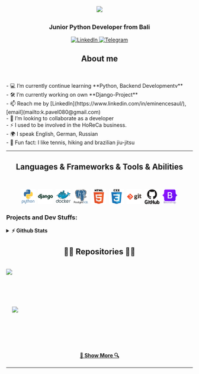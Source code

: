 <h1 align="center">
  <a href="https://git.io/typing-svg">
    <img src="https://readme-typing-svg.herokuapp.com/?lines=Hello,+There!+👋;This+is+Paul+Koltsov....;Nice+to+meet+you!&center=true&size=30">
  </a>
</h1>

<div id="header" align="center">
    <h3>Junior Python Developer from Bali</h3>
</div>

<div id="socials" align="center">
    <a href="https://www.linkedin.com/in/eminencesaul/">
    <img src="https://img.shields.io/badge/LinkedIn-blue?style=for-the-badge&logo=linkedin&logoColor=white" alt="LinkedIn"/>
  </a>
  <a href="https://t.me/p_kolts">
    <img src="https://img.shields.io/badge/Telegram-blue?style=for-the-badge&logo=telegram&logoColor=white" alt="Telegram"/>
  </a>
</div>



<h2 align="center"> About me </h2>
  <br>
  <br>
- 💻 I’m currently continue learning **Python, Backend Developmentv**
  <br>
- 🛠 I’m currently working on own **Django-Project**
  <br>
- 📫 Reach me by [LinkedIn](https://www.linkedin.com/in/eminencesaul/), [email](mailto:k.pavel080@gmail.com)
  <br>
- 👯 I’m looking to collaborate as a developer
  <br>
- ⚡ I used to be involved in the HoReCa business.
  <br>
- 🌍 I speak English, German, Russian
  <br>
- 👾 Fun fact: I like tennis, hiking and brazilian jiu-jitsu 


<hr>
<h2 align="center"> Languages & Frameworks & Tools & Abilities </h2>
<br>
<p align="center">
<img src="https://github.com/devicons/devicon/blob/master/icons/python/python-original-wordmark.svg" title="sql" width="40" height="40"/>&nbsp;
<img src="https://github.com/devicons/devicon/blob/master/icons/django/django-plain-wordmark.svg" title="sql" width="40" height="40"/>&nbsp;
<img src="https://github.com/devicons/devicon/blob/master/icons/docker/docker-original-wordmark.svg" title="sql" width="40" height="40"/>&nbsp;
<img src="https://github.com/devicons/devicon/blob/master/icons/postgresql/postgresql-original-wordmark.svg" title="sql" width="40" height="40"/>&nbsp;
<img src="https://github.com/devicons/devicon/blob/master/icons/html5/html5-original-wordmark.svg" title="html" width="40" height="40"/>&nbsp;
<img src="https://github.com/devicons/devicon/blob/master/icons/css3/css3-original-wordmark.svg" title="css" width="40" height="40"/>&nbsp;
<img src="https://github.com/devicons/devicon/blob/master/icons/git/git-original-wordmark.svg" title="git" width="40" height="40"/>&nbsp;
<img src="https://github.com/devicons/devicon/blob/master/icons/github/github-original-wordmark.svg" title="git" width="40" height="40"/>&nbsp;
<img src="https://github.com/devicons/devicon/blob/master/icons/bootstrap/bootstrap-original-wordmark.svg" title="bootstrap" width="40" height="40"/>&nbsp;
</p>
</hr>

### Projects and Dev Stuffs:
<details>
  <summary><b>⚡ Github Stats</b></summary>
  
  <h2 align="center">⚡ Stats ⚡</h2>
  <br />
<div id="stat" align="center">
    <img src="https://github-profile-summary-cards.vercel.app/api/cards/profile-details?username=griseeminence&theme=github_dark" alt=""/>
    <img src="https://github-profile-summary-cards.vercel.app/api/cards/most-commit-language?username=griseeminence&theme=github_dark" alt=""/>
     <img src="https://github-profile-summary-cards.vercel.app/api/cards/stats?username=griseeminence&theme=github_dark" alt=""/>
</div>
</details>

<h2 align="center">👨‍💻 Repositories 👨‍💻</h2>
<br>
<div width="100%" align="center">
  <a align="left" href="https://github.com/griseeminence/Algorithms" title="Algorithms"><img align="left" height="115" src="https://github-readme-stats.vercel.app/api/pin/?username=griseeminence&repo=Algorithms&theme=react&border_color=61dafb&border_radius=10"></a>
</div>
<br/><br/><br/><br/><br/><br/>

<div width="100%" align="center">
  <a align="left" href="https://github.com/griseeminence/Algorithms" title="Algorithms"><img align="left" height="115" src="https://github-readme-stats.vercel.app/api/pin/?username=griseeminence&repo=Algorithms&theme=react&border_color=61dafb&border_radius=10"></a>
</div>
<br/><br/><br/><br/><br/><br/>

<h4 align="center">
  <a href="https://github.com/griseeminence?tab=repositories" title="Show Repositories">🔎 Show More 🔍</a>
</h4>


---
